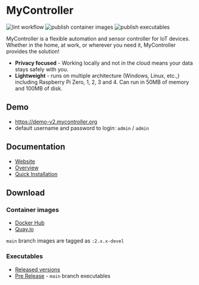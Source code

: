 # MyController
![lint workflow](https://github.com/mycontroller-org/server/actions/workflows/lint.yaml/badge.svg)
![publish container images](https://github.com/mycontroller-org/server/actions/workflows/publish_container_images.yaml/badge.svg)
![publish executables](https://github.com/mycontroller-org/server/actions/workflows/publish_executables.yaml/badge.svg)

MyController is a flexible automation and sensor controller for IoT devices. Whether in the home, at work, or wherever you need it, MyController provides the solution!

* **Privacy focused** - Working locally and not in the cloud means your data stays safely with you.
* **Lightweight** - runs on multiple architecture (Windows, Linux, etc.,) including Raspberry Pi Zero, 1, 2, 3 and 4. Can run in 50MB of memory and 100MB of disk.

## Demo
* https://demo-v2.mycontroller.org
* default username and password to login: `admin` / `admin`

## Documentation
* [Website](https://mycontroller.org)
* [Overview](https://mycontroller.org/docs/overview/)
* [Quick Installation](https://mycontroller.org/docs/quick-installation/)

## Download
### Container images
  * [Docker Hub](https://hub.docker.com/u/mycontroller)
  * [Quay.io](https://quay.io/organization/mycontroller)

`main` branch images are tagged as `:2.x.x-devel`<br>
### Executables
* [Released versions](https://github.com/mycontroller-org/server/releases)
* [Pre Release](https://github.com/mycontroller-org/server/releases/tag/development) - `main` branch executables
